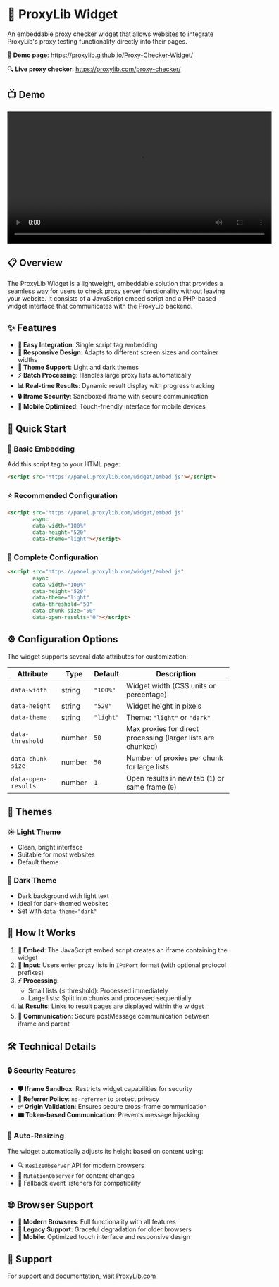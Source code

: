 # 🔧 ProxyLib Widget

An embeddable proxy checker widget that allows websites to integrate ProxyLib's proxy testing functionality directly into their pages.

🚀 **Demo page**: https://proxylib.github.io/Proxy-Checker-Widget/

🔍 **Live proxy checker**: https://proxylib.com/proxy-checker/


## 📺 Demo

<video width="600" controls>
  <source src="https://github.com/ProxyLib/Proxy-Checker-Widget/raw/master/demo.mp4" type="video/mp4">
  Your browser does not support the video tag.
</video>

## 📋 Overview

The ProxyLib Widget is a lightweight, embeddable solution that provides a seamless way for users to check proxy server functionality without leaving your website. It consists of a JavaScript embed script and a PHP-based widget interface that communicates with the ProxyLib backend.

## ✨ Features

- **🔌 Easy Integration**: Single script tag embedding
- **📱 Responsive Design**: Adapts to different screen sizes and container widths
- **🎨 Theme Support**: Light and dark themes
- **⚡ Batch Processing**: Handles large proxy lists automatically
- **📊 Real-time Results**: Dynamic result display with progress tracking
- **🔒 Iframe Security**: Sandboxed iframe with secure communication
- **📲 Mobile Optimized**: Touch-friendly interface for mobile devices

## 🚀 Quick Start

### 🔧 Basic Embedding

Add this script tag to your HTML page:

```html
<script src="https://panel.proxylib.com/widget/embed.js"></script>
```

### ⭐ Recommended Configuration

```html
<script src="https://panel.proxylib.com/widget/embed.js"
        async
        data-width="100%"
        data-height="520"
        data-theme="light"></script>
```

### 🔧 Complete Configuration

```html
<script src="https://panel.proxylib.com/widget/embed.js"
        async
        data-width="100%"
        data-height="520"
        data-theme="light"
        data-threshold="50"
        data-chunk-size="50"
        data-open-results="0"></script>
```

## ⚙️ Configuration Options

The widget supports several data attributes for customization:

| Attribute | Type | Default | Description |
|-----------|------|---------|-------------|
| `data-width` | string | `"100%"` | Widget width (CSS units or percentage) |
| `data-height` | string | `"520"` | Widget height in pixels |
| `data-theme` | string | `"light"` | Theme: `"light"` or `"dark"` |
| `data-threshold` | number | `50` | Max proxies for direct processing (larger lists are chunked) |
| `data-chunk-size` | number | `50` | Number of proxies per chunk for large lists |
| `data-open-results` | number | `1` | Open results in new tab (`1`) or same frame (`0`) |

## 🎨 Themes

### ☀️ Light Theme
- Clean, bright interface
- Suitable for most websites
- Default theme

### 🌙 Dark Theme
- Dark background with light text
- Ideal for dark-themed websites
- Set with `data-theme="dark"`

## 🔄 How It Works

1. **🔌 Embed**: The JavaScript embed script creates an iframe containing the widget
2. **📝 Input**: Users enter proxy lists in `IP:Port` format (with optional protocol prefixes)
3. **⚡ Processing**:
   - Small lists (≤ threshold): Processed immediately
   - Large lists: Split into chunks and processed sequentially
4. **📊 Results**: Links to result pages are displayed within the widget
5. **💬 Communication**: Secure postMessage communication between iframe and parent

## 🛠️ Technical Details

### 🔒 Security Features

- **🛡️ Iframe Sandbox**: Restricts widget capabilities for security
- **🔐 Referrer Policy**: `no-referrer` to protect privacy
- **✅ Origin Validation**: Ensures secure cross-frame communication
- **🎟️ Token-based Communication**: Prevents message hijacking

### 📏 Auto-Resizing

The widget automatically adjusts its height based on content using:
- 🔍 `ResizeObserver` API for modern browsers
- 👀 `MutationObserver` for content changes
- 🔄 Fallback event listeners for compatibility

## 🌐 Browser Support

- **🚀 Modern Browsers**: Full functionality with all features
- **🔧 Legacy Support**: Graceful degradation for older browsers
- **📱 Mobile**: Optimized touch interface and responsive design

## 💬 Support

For support and documentation, visit [ProxyLib.com](https://proxylib.com)
